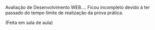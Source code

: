 Avaliação de Desenvolvimento WEB....
Ficou incompleto devido á ter passado do tempo límite de realização da prova prática.

(Feita em sala de aula)
